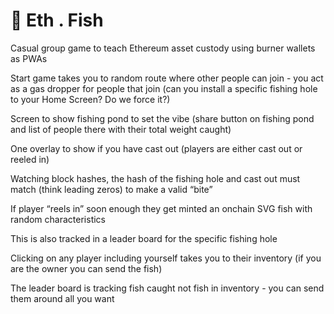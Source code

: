 # 🎣 Eth . Fish

Casual group game to teach Ethereum asset custody using burner wallets as PWAs

Start game takes you to random route where other people can join - you act as a gas dropper for people that join (can you install a specific fishing hole to your Home Screen? Do we force it?)

Screen to show fishing pond to set the vibe (share button on fishing pond and list of people there with their total weight caught) 

One overlay to show if you have cast out (players are either cast out or reeled in) 

Watching block hashes, the hash of the fishing hole and cast out must match (think leading zeros) to make a valid “bite” 

If player “reels in” soon enough they get minted an onchain SVG fish with random characteristics 

This is also tracked in a leader board for the specific fishing hole 

Clicking on any player including yourself takes you to their inventory (if you are the owner you can send the fish) 

The leader board is tracking fish caught not fish in inventory - you can send them around all you want  
